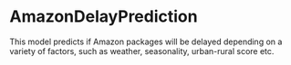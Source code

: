 # AmazonDelayPrediction
This model predicts if Amazon packages will be delayed depending on a variety of factors, such as weather, seasonality, urban-rural score etc.
